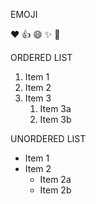 EMOJI

:heart:
:+1:
:smile:
:sparkles:
:tada:

ORDERED LIST
1. Item 1
2. Item 2
3. Item 3
   1. Item 3a
   2. Item 3b

UNORDERED LIST
* Item 1
* Item 2
  * Item 2a
  * Item 2b
